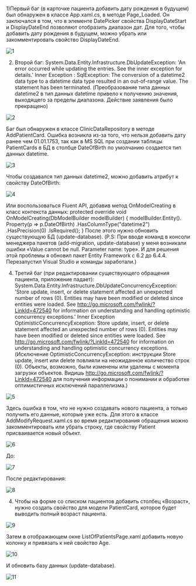 1)Первый баг (в карточке пациента добавить дату рождения в будущем) был обнаружен в классе App.xaml.cs, в методе Page_Loaded. 
Он заключался в том, что в элементе DatePicker свойства DisplayDateStart и DisplayDateEnd позволяют отобразить диапазон дат.
Для того, чтобы добавить дату рождения в будущем, можно убрать или закомментировать свойство DisplayDateEnd.

![1](https://github.com/mityaMz1998/TestProject_Junior/assets/100907269/db252fc9-9824-4c46-a571-3ace6bf48cb9)


2) Второй баг: System.Data.Entity.Infrastructure.DbUpdateException: 'An error occurred while updating the entries. See the inner exception for details.' 
Inner Exception :
SqlException: The conversion of a datetime2 data type to a datetime data type resulted in an out-of-range value. The statement has been terminated.
(Преобразование типа данных datetime2 в тип данных datetime привело к получению значения, выходящего за пределы диапазона. Действие заявления было прекращено)

 ![2](https://github.com/mityaMz1998/TestProject_Junior/assets/100907269/143a4048-f0a8-4c84-958c-9dc2a7783314)

Баг был обнаружен в классе ClinicDataRepository в методе AddPatientCard. Ошибка возникла из-за того, что нельзя добавить дату ранее чем 01.01.1753,
так как в MS SQL при создании таблицы PatientCards в БД в столбце DateOfBirth по умолчанию создается тип данных datetime.

 ![3](https://github.com/mityaMz1998/TestProject_Junior/assets/100907269/9a365dbc-d5c9-46b0-9b5d-78a341604a06)
 
Чтобы создавался тип данных datetime2, можно добавить атрибут к свойству DateOfBirth:

 ![4](https://github.com/mityaMz1998/TestProject_Junior/assets/100907269/519fc7c8-0b6e-4ff3-b890-46e7636ea43c)
 
Или воспользоваться Fluent API, добавив метод OnModelCreating в класс контекста данных:
protected override void OnModelCreating(DbModelBuilder modelBuilder)
        {
            modelBuilder.Entity<PatientCard>().
                Property(p => p.DateOfBirth)
                .HasColumnType("datetime2")
                .HasPrecision(0)
                .IsRequired();
        }
После этого нужно обновить существующую БД (update-database).
(P.S: При вводе команд в консоли менеджера пакетов (add-migration, update-database) у меня возникали ошибки «Value cannot be null. Parameter name: type».
И для решения этой проблемы я обновил пакет Entity Framework с 6.2 до 6.4.4. Перезапустил Visual Studio и команды заработали.)


4) Третий баг (при редактировании существующего обращения пациента, приложение падает): System.Data.Entity.Infrastructure.DbUpdateConcurrencyException:
'Store update, insert, or delete statement affected an unexpected number of rows (0). Entities may have been modified or deleted since entities were loaded.
 See http://go.microsoft.com/fwlink/?LinkId=472540 for information on understanding and handling optimistic concurrency exceptions.'
Inner Exception
OptimisticConcurrencyException: Store update, insert, or delete statement affected an unexpected number of rows (0). Entities may have been modified or deleted since entities were loaded.
See http://go.microsoft.com/fwlink/?LinkId=472540 for information on understanding and handling optimistic concurrency exceptions.
(Исключение OptimisticConcurrencyException: инструкции Store update, insert или delete повлияли на неожиданное количество строк (0).
Объекты, возможно, были изменены или удалены с момента загрузки объектов. Видишь http://go.microsoft.com/fwlink/?LinkId=472540 для получения информации о понимании
и обработке оптимистичных исключений параллелизма.)

 ![5](https://github.com/mityaMz1998/TestProject_Junior/assets/100907269/3a22cc11-0077-432a-aa3f-535626bda75b)

Здесь ошибка в том, что не нужно создавать нового пациента, а только получить его данные, которые уже есть.
Для этого в классе AddModifyRequest.xaml.cs во время редактирования обращения можно закомментировать или убрать строку, где свойству Patient присваивается новый объект.

 ![6](https://github.com/mityaMz1998/TestProject_Junior/assets/100907269/0cc8f1c6-b3fb-4439-9da8-b97139b0cbdf)
 
До:

 ![7](https://github.com/mityaMz1998/TestProject_Junior/assets/100907269/771e3126-a401-4c52-840a-012b1b197f19)
 
После редактирования:

 ![8](https://github.com/mityaMz1998/TestProject_Junior/assets/100907269/40bd0c02-8412-4bd4-b5d7-6703c8e10ba1)


4) Чтобы на форме со списком пациентов добавить столбец «Возраст», нужно создать свойство для модели PatientCard, которое будет выводить полный возраст пациента.
 
 ![9](https://github.com/mityaMz1998/TestProject_Junior/assets/100907269/b95d10e4-ed24-44df-9879-56b2c14ea658)
 
Затем в отображающем окне ListOfPatientsPage.xaml добавить новую колонку и привязать к ней свойство Age.

 ![10](https://github.com/mityaMz1998/TestProject_Junior/assets/100907269/1c0a05dd-0be7-4dde-9e9b-ec3543d2be13)
 
И обновить базу данных (update-database).

 ![11](https://github.com/mityaMz1998/TestProject_Junior/assets/100907269/ab2edb44-50de-493b-a73c-47c16e48eced)


